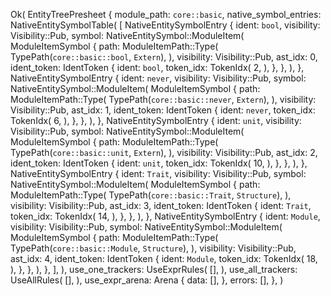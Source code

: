 Ok(
    EntityTreePresheet {
        module_path: `core::basic`,
        native_symbol_entries: NativeEntitySymbolTable(
            [
                NativeEntitySymbolEntry {
                    ident: `bool`,
                    visibility: Visibility::Pub,
                    symbol: NativeEntitySymbol::ModuleItem(
                        ModuleItemSymbol {
                            path: ModuleItemPath::Type(
                                TypePath(`core::basic::bool`, `Extern`),
                            ),
                            visibility: Visibility::Pub,
                            ast_idx: 0,
                            ident_token: IdentToken {
                                ident: `bool`,
                                token_idx: TokenIdx(
                                    2,
                                ),
                            },
                        },
                    ),
                },
                NativeEntitySymbolEntry {
                    ident: `never`,
                    visibility: Visibility::Pub,
                    symbol: NativeEntitySymbol::ModuleItem(
                        ModuleItemSymbol {
                            path: ModuleItemPath::Type(
                                TypePath(`core::basic::never`, `Extern`),
                            ),
                            visibility: Visibility::Pub,
                            ast_idx: 1,
                            ident_token: IdentToken {
                                ident: `never`,
                                token_idx: TokenIdx(
                                    6,
                                ),
                            },
                        },
                    ),
                },
                NativeEntitySymbolEntry {
                    ident: `unit`,
                    visibility: Visibility::Pub,
                    symbol: NativeEntitySymbol::ModuleItem(
                        ModuleItemSymbol {
                            path: ModuleItemPath::Type(
                                TypePath(`core::basic::unit`, `Extern`),
                            ),
                            visibility: Visibility::Pub,
                            ast_idx: 2,
                            ident_token: IdentToken {
                                ident: `unit`,
                                token_idx: TokenIdx(
                                    10,
                                ),
                            },
                        },
                    ),
                },
                NativeEntitySymbolEntry {
                    ident: `Trait`,
                    visibility: Visibility::Pub,
                    symbol: NativeEntitySymbol::ModuleItem(
                        ModuleItemSymbol {
                            path: ModuleItemPath::Type(
                                TypePath(`core::basic::Trait`, `Structure`),
                            ),
                            visibility: Visibility::Pub,
                            ast_idx: 3,
                            ident_token: IdentToken {
                                ident: `Trait`,
                                token_idx: TokenIdx(
                                    14,
                                ),
                            },
                        },
                    ),
                },
                NativeEntitySymbolEntry {
                    ident: `Module`,
                    visibility: Visibility::Pub,
                    symbol: NativeEntitySymbol::ModuleItem(
                        ModuleItemSymbol {
                            path: ModuleItemPath::Type(
                                TypePath(`core::basic::Module`, `Structure`),
                            ),
                            visibility: Visibility::Pub,
                            ast_idx: 4,
                            ident_token: IdentToken {
                                ident: `Module`,
                                token_idx: TokenIdx(
                                    18,
                                ),
                            },
                        },
                    ),
                },
            ],
        ),
        use_one_trackers: UseExprRules(
            [],
        ),
        use_all_trackers: UseAllRules(
            [],
        ),
        use_expr_arena: Arena {
            data: [],
        },
        errors: [],
    },
)